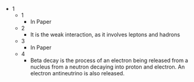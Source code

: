 - 1
	- 1
		- In Paper
	- 2
		- It is the weak interaction, as it involves leptons and hadrons
	- 3
		- In Paper
	- 4
		- Beta decay is the process of an electron being released from a nucleus from a neutron decaying into proton and electron. An electron antineutrino is also released.